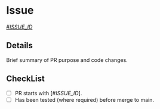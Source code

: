 # Issue

[#_ISSUE_ID_](https://github.com/asos-craigmorten/permission-guard/issues/_ISSUE_ID_)

## Details

Brief summary of PR purpose and code changes.

## CheckList

- [ ] PR starts with [#_ISSUE_ID_].
- [ ] Has been tested (where required) before merge to main.
